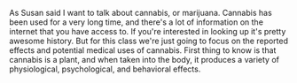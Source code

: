 As Susan said I want to talk about cannabis, or marijuana. Cannabis has been  used for a very long time, and there's a lot of information on the internet  that you have access to. If you're interested in looking up it's pretty awesome  history. But for this class we're just going to focus on the reported effects  and potential medical uses of cannabis. 
First thing to know is that cannabis is  a plant, and when taken into the body, it produces a variety of physiological,  psychological, and behavioral effects.  